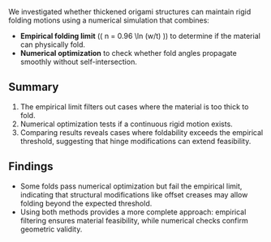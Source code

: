 We investigated whether thickened origami structures can maintain rigid folding motions using a numerical simulation that combines:

- **Empirical folding limit** (\( n = 0.96 \ln (w/t) \)) to determine if the material can physically fold.
- **Numerical optimization** to check whether fold angles propagate smoothly without self-intersection.

## Summary
1. The empirical limit filters out cases where the material is too thick to fold.
2. Numerical optimization tests if a continuous rigid motion exists.
3. Comparing results reveals cases where foldability exceeds the empirical threshold, suggesting that hinge modifications can extend feasibility.

## Findings
- Some folds pass numerical optimization but fail the empirical limit, indicating that structural modifications like offset creases may allow folding beyond the expected threshold.
- Using both methods provides a more complete approach: empirical filtering ensures material feasibility, while numerical checks confirm geometric validity.
